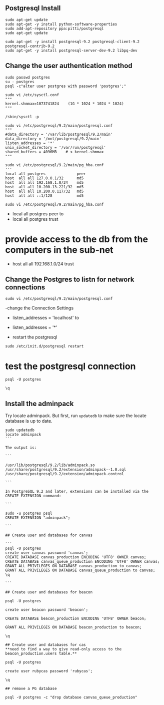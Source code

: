 ## Postgresql Install

```
sudo apt-get update
sudo apt-get -y install python-software-properties
sudo add-apt-repository ppa:pitti/postgresql
sudo apt-get update
 
sudo apt-get -y install postgresql-9.2 postgresql-client-9.2 postgresql-contrib-9.2
sudo apt-get -y install postgresql-server-dev-9.2 libpq-dev
```

## Change the user authentication method

```
sudo passwd postgres
su - postgres
psql -c"alter user postgres with password 'postgres';"
 
sudo vi /etc/sysctl.conf
"""
kernel.shmmax=1073741824    (1G * 1024 * 1024 * 1024)
"""
 
/sbin/sysctl -p
 
sudo vi /etc/postgresql/9.2/main/postgresql.conf
"""
#data_directory = '/var/lib/postgresql/9.2/main'
data_directory = '/mnt/postgresql/9.2/main'
listen_addresses = '*'
unix_socket_directory = '/var/run/postgresql'
shared_buffers = 4096MB    # < kernel.shmmax
"""
 
sudo vi /etc/postgresql/9.2/main/pg_hba.conf
'''
local all postgres              peer
host  all all 127.0.0.1/32      md5
host  all all 192.168.1.0/24    md5
host  all all 10.200.13.221/32  md5
host  all all 10.200.0.117/32   md5
host  all all ::1/128           md5

```

 `sudo vi /etc/postgresql/9.2/main/pg_hba.conf`

 - local      all     postgres     peer 
to
 - local      all     postgres     trust

# provide access to the db from the computers in the sub-net
 - host all all 192.168.1.0/24 trust

## Change the Postgres to listn for network connections

```
sudo vi /etc/postgresql/9.2/main/postgresql.conf
```

-change the Connection Settings 

 - listen_addresses = 'localhost' 
to
 - listen_addresses = '*' 

- restart the postgresql

 `sudo /etc/init.d/postgresql restart`

# test the postgresql connection 

 `psql -U postgres`

 `\q`


## Install the adminpack

Try locate adminpack. But first, run `updatedb` to make sure the locate database is up to date.

````
sudo updatedb
locate adminpack
```

The output is:

```

/usr/lib/postgresql/9.2/lib/adminpack.so
/usr/share/postgresql/9.2/extension/adminpack--1.0.sql
/usr/share/postgresql/9.2/extension/adminpack.control

```

In PostgreSQL 9.2 and later, extensions can be installed via the CREATE EXTENSION command:

```

sudo -u postgres psql
CREATE EXTENSION "adminpack";

```

## Create user and databases for canvas

```
psql -U postgres
create user canvas password 'canvas';
CREATE DATABASE canvas_production ENCODING 'UTF8' OWNER canvas;
CREATE DATABASE canvas_queue_production ENCODING 'UTF8' OWNER canvas;
GRANT ALL PRIVILEGES ON DATABASE canvas_production to canvas;
GRANT ALL PRIVILEGES ON DATABASE canvas_queue_production to canvas;
\q

```

## Create user and databases for beacon

psql -U postgres

create user beacon password 'beacon';

CREATE DATABASE beacon_production ENCODING 'UTF8' OWNER beacon;

GRANT ALL PRIVILEGES ON DATABASE beacon_production to beacon;

\q

## Create user and databases for cas
**need to find a way to give read-only access to the beacon_production.users table.**

psql -U postgres

create user rubycas password 'rubycas';

\q

## remove a PG database

psql -U postgres -c "drop database canvas_queue_production"